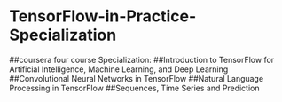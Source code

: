 # TensorFlow-in-Practice-Specialization
##coursera four course Specialization:
##Introduction to TensorFlow for Artificial Intelligence, Machine Learning, and Deep Learning
##Convolutional Neural Networks in TensorFlow
##Natural Language Processing in TensorFlow
##Sequences, Time Series and Prediction

